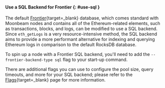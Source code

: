 #### Use a SQL Backend for Frontier {: #use-sql }

The default [Frontier](/learn/platform/technology/#frontier/){target=\_blank} database, which comes standard with Moonbeam nodes and contains all of the Ethereum-related elements, such as transactions, blocks, and logs, can be modified to use a SQL backend. Since `eth_getLogs` is a very resource-intensive method, the SQL backend aims to provide a more performant alternative for indexing and querying Ethereum logs in comparison to the default RocksDB database.

To spin up a node with a Frontier SQL backend, you'll need to add the `--frontier-backend-type sql` flag to your start-up command.

There are additional flags you can use to configure the pool size, query timeouts, and more for your SQL backend; please refer to the [Flags](/node-operators/networks/run-a-node/flags#flags-for-sql-backend/){target=\_blank} page for more information.
